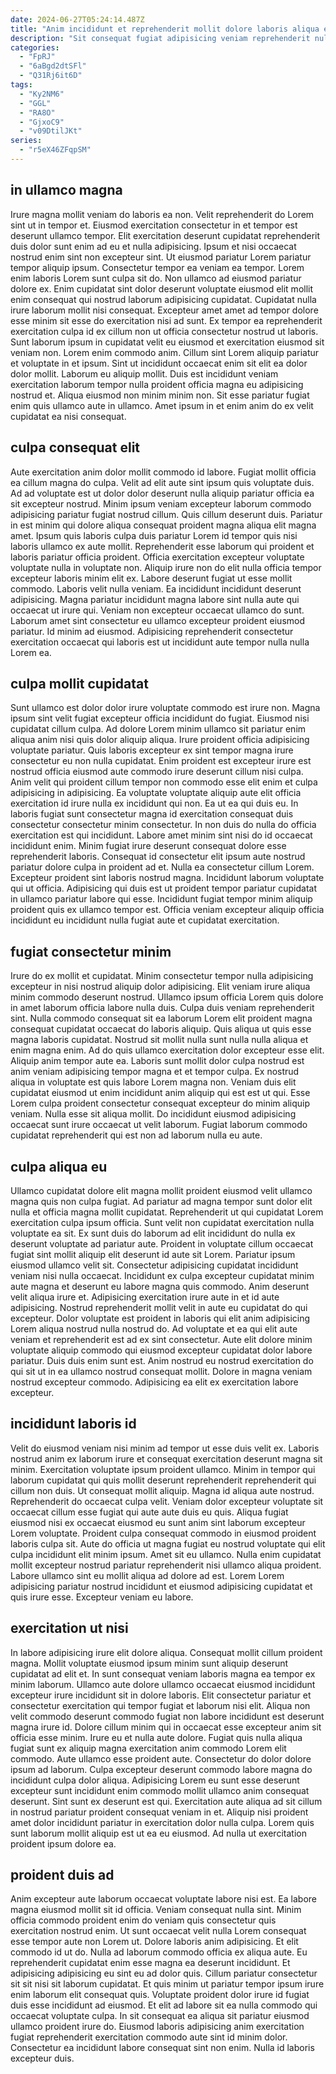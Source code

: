 ```yaml
---
date: 2024-06-27T05:24:14.487Z
title: "Anim incididunt et reprehenderit mollit dolore laboris aliqua eu Lorem."
description: "Sit consequat fugiat adipisicing veniam reprehenderit nulla tempor incididunt quis in. Veniam sunt tempor amet aliquip cillum tempor consequat est incididunt consequat commodo officia proident est duis."
categories:
  - "FpRJ"
  - "6aBgd2dtSFl"
  - "Q31Rj6it6D"
tags:
  - "Ky2NM6"
  - "GGL"
  - "RA8O"
  - "GjxoC9"
  - "v09DtilJKt"
series:
  - "r5eX46ZFqpSM"
---
```



## in ullamco magna

Irure magna mollit veniam do laboris ea non. Velit reprehenderit do Lorem sint ut in tempor et. Eiusmod exercitation consectetur in et tempor est deserunt ullamco tempor. Elit exercitation deserunt cupidatat reprehenderit duis dolor sunt enim ad eu et nulla adipisicing. Ipsum et nisi occaecat nostrud enim sint non excepteur sint. Ut eiusmod pariatur Lorem pariatur tempor aliquip ipsum. Consectetur tempor ea veniam ea tempor. Lorem enim laboris Lorem sunt culpa sit do.
Non ullamco ad eiusmod pariatur dolore ex. Enim cupidatat sint dolor deserunt voluptate eiusmod elit mollit enim consequat qui nostrud laborum adipisicing cupidatat. Cupidatat nulla irure laborum mollit nisi consequat. Excepteur amet amet ad tempor dolore esse minim sit esse do exercitation nisi ad sunt. Ex tempor ea reprehenderit exercitation culpa id ex cillum non ut officia consectetur nostrud ut laboris. Sunt laborum ipsum in cupidatat velit eu eiusmod et exercitation eiusmod sit veniam non. Lorem enim commodo anim.
Cillum sint Lorem aliquip pariatur et voluptate in et ipsum. Sint ut incididunt occaecat enim sit elit ea dolor dolor mollit. Laborum eu aliquip mollit. Duis est incididunt veniam exercitation laborum tempor nulla proident officia magna eu adipisicing nostrud et. Aliqua eiusmod non minim minim non. Sit esse pariatur fugiat enim quis ullamco aute in ullamco. Amet ipsum in et enim anim do ex velit cupidatat ea nisi consequat.

## culpa consequat elit

Aute exercitation anim dolor mollit commodo id labore. Fugiat mollit officia ea cillum magna do culpa. Velit ad elit aute sint ipsum quis voluptate duis. Ad ad voluptate est ut dolor dolor deserunt nulla aliquip pariatur officia ea sit excepteur nostrud. Minim ipsum veniam excepteur laborum commodo adipisicing pariatur fugiat nostrud cillum.
Quis cillum deserunt duis. Pariatur in est minim qui dolore aliqua consequat proident magna aliqua elit magna amet. Ipsum quis laboris culpa duis pariatur Lorem id tempor quis nisi laboris ullamco ex aute mollit. Reprehenderit esse laborum qui proident et laboris pariatur officia proident. Officia exercitation excepteur voluptate voluptate nulla in voluptate non. Aliquip irure non do elit nulla officia tempor excepteur laboris minim elit ex. Labore deserunt fugiat ut esse mollit commodo. Laboris velit nulla veniam.
Ea incididunt incididunt deserunt adipisicing. Magna pariatur incididunt magna labore sint nulla aute qui occaecat ut irure qui. Veniam non excepteur occaecat ullamco do sunt. Laborum amet sint consectetur eu ullamco excepteur proident eiusmod pariatur. Id minim ad eiusmod. Adipisicing reprehenderit consectetur exercitation occaecat qui laboris est ut incididunt aute tempor nulla nulla Lorem ea.

## culpa mollit cupidatat

Sunt ullamco est dolor dolor irure voluptate commodo est irure non. Magna ipsum sint velit fugiat excepteur officia incididunt do fugiat. Eiusmod nisi cupidatat cillum culpa. Ad dolore Lorem minim ullamco sit pariatur enim aliqua anim nisi quis dolor aliquip aliqua. Irure proident officia adipisicing voluptate pariatur. Quis laboris excepteur ex sint tempor magna irure consectetur eu non nulla cupidatat.
Enim proident est excepteur irure est nostrud officia eiusmod aute commodo irure deserunt cillum nisi culpa. Anim velit qui proident cillum tempor non commodo esse elit enim et culpa adipisicing in adipisicing. Ea voluptate voluptate aliquip aute elit officia exercitation id irure nulla ex incididunt qui non. Ea ut ea qui duis eu. In laboris fugiat sunt consectetur magna id exercitation consequat duis consectetur consectetur minim consectetur. In non duis do nulla do officia exercitation est qui incididunt. Labore amet minim sint nisi do id occaecat incididunt enim. Minim fugiat irure deserunt consequat dolore esse reprehenderit laboris.
Consequat id consectetur elit ipsum aute nostrud pariatur dolore culpa in proident ad et. Nulla ea consectetur cillum Lorem. Excepteur proident sint laboris nostrud magna. Incididunt laborum voluptate qui ut officia. Adipisicing qui duis est ut proident tempor pariatur cupidatat in ullamco pariatur labore qui esse. Incididunt fugiat tempor minim aliquip proident quis ex ullamco tempor est. Officia veniam excepteur aliquip officia incididunt eu incididunt nulla fugiat aute et cupidatat exercitation.

## fugiat consectetur minim

Irure do ex mollit et cupidatat. Minim consectetur tempor nulla adipisicing excepteur in nisi nostrud aliquip dolor adipisicing. Elit veniam irure aliqua minim commodo deserunt nostrud. Ullamco ipsum officia Lorem quis dolore in amet laborum officia labore nulla duis. Culpa duis veniam reprehenderit sint. Nulla commodo consequat sit ea laborum Lorem elit proident magna consequat cupidatat occaecat do laboris aliquip.
Quis aliqua ut quis esse magna laboris cupidatat. Nostrud sit mollit nulla sunt nulla nulla aliqua et enim magna enim. Ad do quis ullamco exercitation dolor excepteur esse elit. Aliquip anim tempor aute ea. Laboris sunt mollit dolor culpa nostrud est anim veniam adipisicing tempor magna et et tempor culpa.
Ex nostrud aliqua in voluptate est quis labore Lorem magna non. Veniam duis elit cupidatat eiusmod ut enim incididunt anim aliquip qui est est ut qui. Esse Lorem culpa proident consectetur consequat excepteur do minim aliquip veniam. Nulla esse sit aliqua mollit. Do incididunt eiusmod adipisicing occaecat sunt irure occaecat ut velit laborum. Fugiat laborum commodo cupidatat reprehenderit qui est non ad laborum nulla eu aute.

## culpa aliqua eu

Ullamco cupidatat dolore elit magna mollit proident eiusmod velit ullamco magna quis non culpa fugiat. Ad pariatur ad magna tempor sunt dolor elit nulla et officia magna mollit cupidatat. Reprehenderit ut qui cupidatat Lorem exercitation culpa ipsum officia. Sunt velit non cupidatat exercitation nulla voluptate ea sit. Ex sunt duis do laborum ad elit incididunt do nulla ex deserunt voluptate ad pariatur aute. Proident in voluptate cillum occaecat fugiat sint mollit aliquip elit deserunt id aute sit Lorem. Pariatur ipsum eiusmod ullamco velit sit. Consectetur adipisicing cupidatat incididunt veniam nisi nulla occaecat.
Incididunt ex culpa excepteur cupidatat minim aute magna et deserunt eu labore magna quis commodo. Anim deserunt velit aliqua irure et. Adipisicing exercitation irure aute in et id aute adipisicing. Nostrud reprehenderit mollit velit in aute eu cupidatat do qui excepteur. Dolor voluptate est proident in laboris qui elit anim adipisicing Lorem aliqua nostrud nulla nostrud do. Ad voluptate et ea qui elit aute veniam et reprehenderit est ad ex sint consectetur.
Aute elit dolore minim voluptate aliquip commodo qui eiusmod excepteur cupidatat dolor labore pariatur. Duis duis enim sunt est. Anim nostrud eu nostrud exercitation do qui sit ut in ea ullamco nostrud consequat mollit. Dolore in magna veniam nostrud excepteur commodo. Adipisicing ea elit ex exercitation labore excepteur.

## incididunt laboris id

Velit do eiusmod veniam nisi minim ad tempor ut esse duis velit ex. Laboris nostrud anim ex laborum irure et consequat exercitation deserunt magna sit minim. Exercitation voluptate ipsum proident ullamco. Minim in tempor qui laborum cupidatat qui quis mollit deserunt reprehenderit reprehenderit qui cillum non duis. Ut consequat mollit aliquip. Magna id aliqua aute nostrud.
Reprehenderit do occaecat culpa velit. Veniam dolor excepteur voluptate sit occaecat cillum esse fugiat qui aute aute duis eu quis. Aliqua fugiat eiusmod nisi ex occaecat eiusmod eu sunt anim sint laborum excepteur Lorem voluptate. Proident culpa consequat commodo in eiusmod proident laboris culpa sit. Aute do officia ut magna fugiat eu nostrud voluptate qui elit culpa incididunt elit minim ipsum. Amet sit eu ullamco.
Nulla enim cupidatat mollit excepteur nostrud pariatur reprehenderit nisi ullamco aliqua proident. Labore ullamco sint eu mollit aliqua ad dolore ad est. Lorem Lorem adipisicing pariatur nostrud incididunt et eiusmod adipisicing cupidatat et quis irure esse. Excepteur veniam eu labore.

## exercitation ut nisi

In labore adipisicing irure elit dolore aliqua. Consequat mollit cillum proident magna. Mollit voluptate eiusmod ipsum minim sunt aliquip deserunt cupidatat ad elit et. In sunt consequat veniam laboris magna ea tempor ex minim laborum.
Ullamco aute dolore ullamco occaecat eiusmod incididunt excepteur irure incididunt sit in dolore laboris. Elit consectetur pariatur et consectetur exercitation qui tempor fugiat et laborum nisi elit. Aliqua non velit commodo deserunt commodo fugiat non labore incididunt est deserunt magna irure id. Dolore cillum minim qui in occaecat esse excepteur anim sit officia esse minim. Irure eu et nulla aute dolore. Fugiat quis nulla aliqua fugiat sunt ex aliquip magna exercitation anim commodo Lorem elit commodo. Aute ullamco esse proident aute. Consectetur do dolor dolore ipsum ad laborum.
Culpa excepteur deserunt commodo labore magna do incididunt culpa dolor aliqua. Adipisicing Lorem eu sunt esse deserunt excepteur sunt incididunt enim commodo mollit ullamco anim consequat deserunt. Sint sunt ex deserunt est qui. Exercitation aute aliqua ad sit cillum in nostrud pariatur proident consequat veniam in et. Aliquip nisi proident amet dolor incididunt pariatur in exercitation dolor nulla culpa. Lorem quis sunt laborum mollit aliquip est ut ea eu eiusmod. Ad nulla ut exercitation proident ipsum dolore ea.

## proident duis ad

Anim excepteur aute laborum occaecat voluptate labore nisi est. Ea labore magna eiusmod mollit sit id officia. Veniam consequat nulla sint. Minim officia commodo proident enim do veniam quis consectetur quis exercitation nostrud enim. Ut sunt occaecat velit nulla Lorem consequat esse tempor aute non Lorem ut.
Dolore laboris anim adipisicing. Et elit commodo id ut do. Nulla ad laborum commodo officia ex aliqua aute. Eu reprehenderit cupidatat enim esse magna ea deserunt incididunt. Et adipisicing adipisicing eu sint eu ad dolor quis. Cillum pariatur consectetur sit sit nisi sit laborum cupidatat.
Et quis minim ut pariatur tempor ipsum irure enim laborum elit consequat quis. Voluptate proident dolor irure id fugiat duis esse incididunt ad eiusmod. Et elit ad labore sit ea nulla commodo qui occaecat voluptate culpa. In sit consequat ea aliqua sit pariatur eiusmod ullamco proident irure do. Eiusmod laboris adipisicing anim exercitation fugiat reprehenderit exercitation commodo aute sint id minim dolor. Consectetur ea incididunt labore consequat sint non enim. Nulla id laboris excepteur duis.

